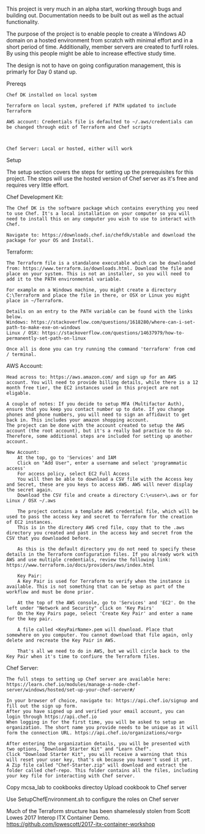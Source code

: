 This project is very much in an alpha start, working through bugs and building out. 
Documentation needs to be built out as well as the actual functionality.

The purpose of the project is to enable people to create a Windows AD domain on a hosted environment from scratch with minimal effort and in a short period of time. Additionally, member servers are created to furfil roles. By using this people might be able to increase effective study time.

The design is not to have on going configuration management, this is primarly for Day 0 stand up.

Prereqs

    Chef DK installed on local system
    
    Terraform on local system, prefered if PATH updated to include Terraform
    
    AWS account: Credentials file is defaulted to ~/.aws/credentials can be changed through edit of Terraform and Chef scripts

    

    Chef Server: Local or hosted, either will work


Setup

The setup section covers the steps for setting up the prerequisites for this project. The steps will use the hosted version of Chef server as it's free and requires very little effort.

Chef Development Kit:

    The Chef DK is the software package which contains everything you need to use Chef. It's a local installation on your computer so you will need to install this on any computer you wish to use to interact with Chef.
    
    Navigate to: https://downloads.chef.io/chefdk/stable and download the package for your OS and Install.
    
Terraform:

    The Terraform file is a standalone executable which can be downloaded from: https://www.terraform.io/downloads.html. Download the file and place on your system. This is not an installer, so you will need to add it to the PATH environmental variable.
    
    For example on a Windows machine, you might create a directory C:\Terraform and place the file in there, or OSX or Linux you might place in ~/Terraform.
    
    Details on an entry to the PATH variable can be found with the links below.
    Windows: https://stackoverflow.com/questions/1618280/where-can-i-set-path-to-make-exe-on-windows
    Linux / OSX: https://stackoverflow.com/questions/14637979/how-to-permanently-set-path-on-linux

    Once all is done you can try running the command 'terraform' from cmd / terminal.
    
AWS Account:

    Head across to: https://aws.amazon.com/ and sign up for an AWS account. You will need to provide billing details, while there is a 12 month free tier, the EC2 instances used in this project are not eligable.
    
    A couple of notes: If you decide to setup MFA (Multifactor Auth), ensure that you keep you contact number up to date. If you change phones and phone numbers, you will need to sign an affidavit to get back in. This includes your amazon shopping account.
    The project can be done with the account created to setup the AWS account (the root account), but it's a really bad practice to do so. Therefore, some additional steps are included for setting up another account.
    
    New Account:
        At the top, go to 'Services' and IAM
        Click on "Add User", enter a username and select 'programmatic access'
        For access policy, select EC2 Full Access
        You will then be able to download a CSV file with the Access key and Secret, these are you keys to access AWS. AWS will never display the secret again.
        Download the CSV file and create a directory C:\<user>\.aws or for Linux / OSX ~/.aws
        
        The project contains a template AWS credential file, which will be used to pass the access key and secret to Terraform for the creation of EC2 instances.
        This is in the directory AWS cred file, copy that to the .aws directory you created and past in the access key and secret from the CSV that you downloaded before. 
        
        As this is the default directory you do not need to specify these details in the Terraform configuration files. If you already work with AWS and use multiple credentials, review the following link: https://www.terraform.io/docs/providers/aws/index.html
        
        Key Pair:
        A Key Pair is used for Terraform to verify when the instance is available. This is not something that can be setup as part of the workflow and must be done prior.
        
        At the top of the AWS console, go to 'Services' and 'EC2'. On the left under "Network and Security" click on 'Key Pairs'
        On the Key Pairs page, select 'Create Key Pair' and enter a name for the key pair.
        
        A file called <KeyPairName>.pem will download. Place that somewhere on you computer. You cannot download that file again, only delete and recreate the Key Pair in AWS.
        
        That's all we need to do in AWS, but we will circle back to the Key Pair when it's time to confiure the Terraform files.

Chef Server:

    The full steps to setting up Chef server are available here: https://learn.chef.io/modules/manage-a-node-chef-server/windows/hosted/set-up-your-chef-server#/
    
    In your browser of choice, navigate to: https://api.chef.io/signup and fill out the sign up form.
    After you have signed up and verified your email account, you can login through https://api.chef.io
    When logging in for the first time, you will be asked to setup an organization. The short name you provide needs to be unique as it will form the connection URL. https://api.chef.io/organizations/<org>
    
    After entering the organization details, you will be presented with two options, "Download Starter Kit" and "Learn Chef".
    Click "Download Starter Kit", you will receive a warning that this will reset your user key, that's ok because you haven't used it yet.
    A Zip file called "Chef-Starter.zip" will download and extract the folder called chef-repo. This folder contains all the files, including your key file for interacting with Chef server.

    
    

Copy mcsa_lab to cookbooks directoy
Upload cookbook to Chef server

Use SetupChefEnvironment.sh to configure the roles on Chef server


Much of the Terraform structure has been shamelessly stolen from Scott Lowes 2017 Interop ITX Container Demo. https://github.com/lowescott/2017-itx-container-workshop
